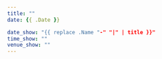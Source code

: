 ```yaml
---
title: ""
date: {{ .Date }}

date_show: "{{ replace .Name "-" "|" | title }}"
time_show: ""
venue_show: ""
---
```


